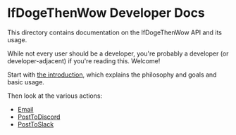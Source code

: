 # IfDogeThenWow Developer Docs

This directory contains documentation on the IfDogeThenWow API and its usage.

While not every user should be a developer, you're probably a developer (or
developer-adjacent) if you're reading this. Welcome!

Start with [the introduction](intro.md), which explains the philosophy and
goals and basic usage.

Then look at the various actions:

- [Email](email_action.md)
- [PostToDiscord](post_to_discord_action.md)
- [PostToSlack](post_to_slack_action.md)
